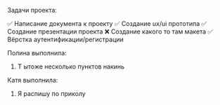 Задачи проекта:

✅ Написание документа к проекту
✅ Создание ux/ui прототипа
✅ Создание презентации проекта
❌ Создание какого то там макета
✅ Вёрстка аутентификации/регистрации

Полина выполнила:
1. Т ытоже несколько пунктов накинь

Катя выполнила:
1. Я распишу по приколу
